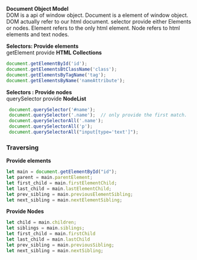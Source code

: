 __Document Object Model__<br>
DOM is a api of window object. Document is a element of window object. DOM actually refer to our html document. 
selector provide either Elements or nodes. Element refers to  the only html element. Node refers to html elements and text nodes. 

__Selectors: Provide elements__<br>
getElement provide __HTML Collections__

```javascript
document.getElementById('id'); 
document.getElementsBtClassName('class'); 
document.getElementsByTagName('tag'); 
document.getElementsByName('nameAttribute');
```

__Selectors : Provide nodes__<br>
querySelector provide __NodeList__

```javascript
 document.querySelector('#name');
 document.querySelector('.name');  // only provide the first match.
 document.querySelectorAll('.name');
 document.querySelectorAll('p');
 document.querySelectorAll("input[type='text']");
```

### Traversing

__Provide elements__

```javascript
let main = document.getElementById("id");
let parent = main.parentElement;
let first_child = main.firstElementChild;
let last_child = main.lastElementChild;
let prev_sibling = main.previousElementSibling;
let next_sibling = main.nextElementSibling;
```

__Provide Nodes__

```javascript
let child = main.children;
let siblings = main.siblings;
let first_child = main.firstChild
let last_child = main.lastChild
let prev_sibling = main.previousSibling;
let next_sibling = main.nextSibling;
```
